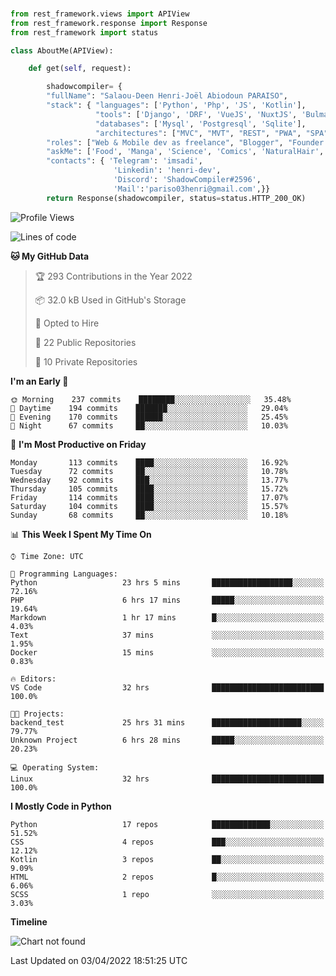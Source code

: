 ###
```python
from rest_framework.views import APIView
from rest_framework.response import Response
from rest_framework import status

class AboutMe(APIView):

    def get(self, request):

        shadowcompiler= {
        "fullName": "Salaou-Deen Henri-Joël Abiodoun PARAISO",
        "stack": { "languages": ['Python', 'Php', 'JS', 'Kotlin'],
                   "tools": ['Django', 'DRF', 'VueJS', 'NuxtJS', 'Bulma', 'Beufy'],
                   "databases": ['Mysql', 'Postgresql', 'Sqlite'],
                   "architectures": ["MVC", "MVT", "REST", "PWA", "SPA"]},        
        "roles": ["Web & Mobile dev as freelance", "Blogger", "Founder at @henrid3v", "Mentor"],
        "askMe": ['Food', 'Manga', 'Science', 'Comics', 'NaturalHair', 'Photography', 'Tech', 'Programming'],
        "contacts": { 'Telegram': 'imsadi',
                       'Linkedin': 'henri-dev',
                       'Discord': 'ShadowCompiler#2596',
                       'Mail':'pariso03henri@gmail.com',}}
        return Response(shadowcompiler, status=status.HTTP_200_OK)

```                    

<!--START_SECTION:waka-->
![Profile Views](http://img.shields.io/badge/Profile%20Views-0-blue)

![Lines of code](https://img.shields.io/badge/From%20Hello%20World%20I%27ve%20Written--2%20Thousand%20lines%20of%20code-blue)

**🐱 My GitHub Data** 

> 🏆 293 Contributions in the Year 2022
 > 
> 📦 32.0 kB Used in GitHub's Storage 
 > 
> 💼 Opted to Hire
 > 
> 📜 22 Public Repositories 
 > 
> 🔑 10 Private Repositories  
 > 
**I'm an Early 🐤** 

```text
🌞 Morning    237 commits    ████████░░░░░░░░░░░░░░░░░   35.48% 
🌆 Daytime    194 commits    ███████░░░░░░░░░░░░░░░░░░   29.04% 
🌃 Evening    170 commits    ██████░░░░░░░░░░░░░░░░░░░   25.45% 
🌙 Night      67 commits     ██░░░░░░░░░░░░░░░░░░░░░░░   10.03%

```
📅 **I'm Most Productive on Friday** 

```text
Monday       113 commits    ████░░░░░░░░░░░░░░░░░░░░░   16.92% 
Tuesday      72 commits     ██░░░░░░░░░░░░░░░░░░░░░░░   10.78% 
Wednesday    92 commits     ███░░░░░░░░░░░░░░░░░░░░░░   13.77% 
Thursday     105 commits    ████░░░░░░░░░░░░░░░░░░░░░   15.72% 
Friday       114 commits    ████░░░░░░░░░░░░░░░░░░░░░   17.07% 
Saturday     104 commits    ████░░░░░░░░░░░░░░░░░░░░░   15.57% 
Sunday       68 commits     ██░░░░░░░░░░░░░░░░░░░░░░░   10.18%

```


📊 **This Week I Spent My Time On** 

```text
⌚︎ Time Zone: UTC

💬 Programming Languages: 
Python                   23 hrs 5 mins       ██████████████████░░░░░░░   72.16% 
PHP                      6 hrs 17 mins       █████░░░░░░░░░░░░░░░░░░░░   19.64% 
Markdown                 1 hr 17 mins        █░░░░░░░░░░░░░░░░░░░░░░░░   4.03% 
Text                     37 mins             ░░░░░░░░░░░░░░░░░░░░░░░░░   1.95% 
Docker                   15 mins             ░░░░░░░░░░░░░░░░░░░░░░░░░   0.83%

🔥 Editors: 
VS Code                  32 hrs              █████████████████████████   100.0%

🐱‍💻 Projects: 
backend_test             25 hrs 31 mins      ████████████████████░░░░░   79.77% 
Unknown Project          6 hrs 28 mins       █████░░░░░░░░░░░░░░░░░░░░   20.23%

💻 Operating System: 
Linux                    32 hrs              █████████████████████████   100.0%

```

**I Mostly Code in Python** 

```text
Python                   17 repos            █████████████░░░░░░░░░░░░   51.52% 
CSS                      4 repos             ███░░░░░░░░░░░░░░░░░░░░░░   12.12% 
Kotlin                   3 repos             ██░░░░░░░░░░░░░░░░░░░░░░░   9.09% 
HTML                     2 repos             █░░░░░░░░░░░░░░░░░░░░░░░░   6.06% 
SCSS                     1 repo              ░░░░░░░░░░░░░░░░░░░░░░░░░   3.03%

```


**Timeline**

![Chart not found](https://raw.githubusercontent.com/shadowcompiler/shadowcompiler/main/charts/bar_graph.png) 


 Last Updated on 03/04/2022 18:51:25 UTC
<!--END_SECTION:waka-->
